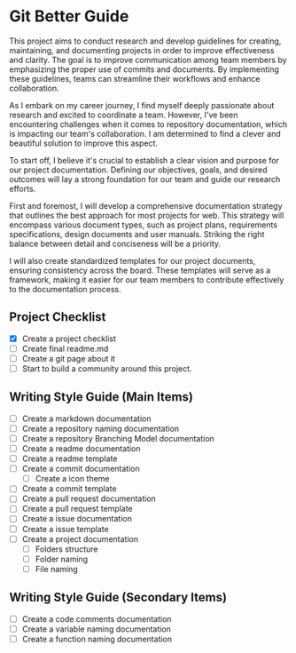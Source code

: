 # Git Better Guide
This project aims to conduct research and develop guidelines for creating, maintaining, and documenting projects in order to improve effectiveness and clarity. The goal is to improve communication among team members by emphasizing the proper use of commits and documents. By implementing these guidelines, teams can streamline their workflows and enhance collaboration.

As I embark on my career journey, I find myself deeply passionate about research and excited to coordinate a team. However, I've been encountering challenges when it comes to repository documentation, which is impacting our team's collaboration. I am determined to find a clever and beautiful solution to improve this aspect.

To start off, I believe it's crucial to establish a clear vision and purpose for our project documentation. Defining our objectives, goals, and desired outcomes will lay a strong foundation for our team and guide our research efforts.

First and foremost, I will develop a comprehensive documentation strategy that outlines the best approach for most projects for web. This strategy will encompass various document types, such as project plans, requirements specifications, design documents and user manuals. Striking the right balance between detail and conciseness will be a priority.

I will also create standardized templates for our project documents, ensuring consistency across the board. These templates will serve as a framework, making it easier for our team members to contribute effectively to the documentation process.

## Project Checklist

- [x] Create a project checklist
- [ ] Create final readme.md
- [ ] Create a git page about it
- [ ] Start to build a community around this project.

## Writing Style Guide (Main Items)

- [ ] Create a markdown documentation
- [ ] Create a repository naming documentation
- [ ] Create a repository Branching Model documentation 
- [ ] Create a readme documentation
- [ ] Create a readme template
- [ ] Create a commit documentation
  - [ ] Create a icon theme
- [ ] Create a commit template
- [ ] Create a pull request documentation
- [ ] Create a pull request template
- [ ] Create a issue documentation
- [ ] Create a issue template
- [ ] Create a project documentation
  - [ ] Folders structure
  - [ ] Folder naming
  - [ ] File naming

## Writing Style Guide (Secondary Items)

- [ ] Create a code comments documentation
- [ ] Create a variable naming documentation
- [ ] Create a function naming documentation
